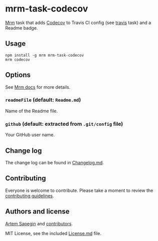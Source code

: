 # mrm-task-codecov

[Mrm](https://github.com/sapegin/mrm) task that adds [Codecov](https://codecov.io/) to Travis CI config (see [travis](../travis) task) and a Readme badge.

## Usage

```
npm install -g mrm mrm-task-codecov
mrm codecov
```

## Options

See [Mrm docs](https://github.com/sapegin/mrm#usage) for more details.

### `readmeFile` (default: `Readme.md`)

Name of the Readme file.

### `github` (default: extracted from `.git/config` file)

Your GitHub user name.

## Change log

The change log can be found in [Changelog.md](Changelog.md).

## Contributing

Everyone is welcome to contribute. Please take a moment to review the [contributing guidelines](../Contributing.md).

## Authors and license

[Artem Sapegin](http://sapegin.me) and [contributors](https://github.com/sapegin/mrm-tasks/graphs/contributors).

MIT License, see the included [License.md](License.md) file.
